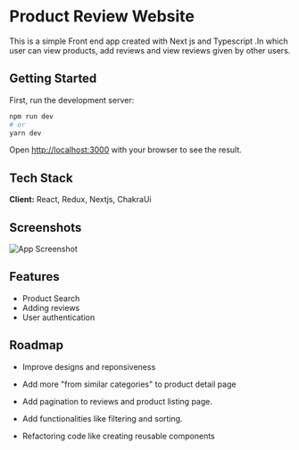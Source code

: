 # Product Review Website

This is a simple Front end app created with Next js and Typescript
.In which user can view products, add reviews and view reviews given by other users.

## Getting Started

First, run the development server:

```bash
npm run dev
# or
yarn dev
```

Open [http://localhost:3000](http://localhost:3000) with your browser to see the result.

## Tech Stack

**Client:** React, Redux, Nextjs, ChakraUi

## Screenshots

![App Screenshot](https://via.placeholder.com/468x300?text=App+Screenshot+Here)

## Features

-   Product Search
-   Adding reviews
-   User authentication

## Roadmap

-   Improve designs and reponsiveness

-   Add more "from similar categories" to product detail page

-   Add pagination to reviews and product listing page.

-   Add functionalities like filtering and sorting.

-   Refactoring code like creating reusable components
